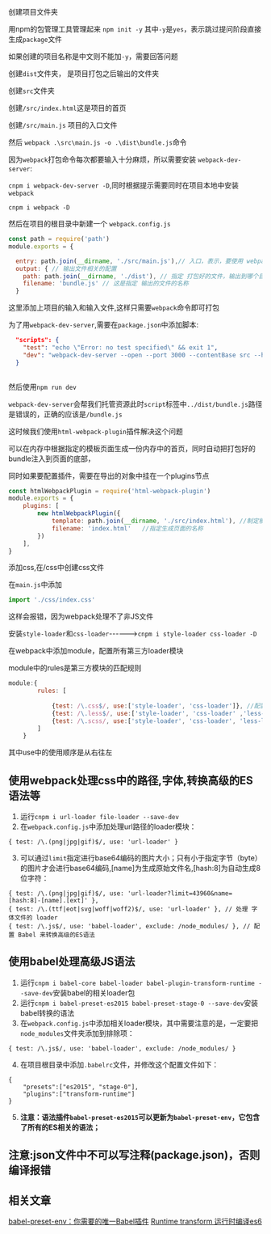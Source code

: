 创建项目文件夹



用npm的包管理工具管理起来 `npm init -y`  其中`-y`是`yes`，表示跳过提问阶段直接生成`package`文件

如果创建的项目名称是中文则不能加`-y`，需要回答问题

创建`dist`文件夹， 是项目打包之后输出的文件夹

创建`src`文件夹

创建`/src/index.html`这是项目的首页

创建`/src/main.js`  项目的入口文件

然后 `webpack .\src\main.js -o .\dist\bundle.js`命令



因为`webpack`打包命令每次都要输入十分麻烦，所以需要安装  `webpack-dev-server`:

`cnpm i webpack-dev-server -D`,同时根据提示需要同时在项目本地中安装`webpack`

`cnpm i webpack -D`

 然后在项目的根目录中新建一个 `webpack.config.js` 

```js
const path = require('path')
module.exports = {

  entry: path.join(__dirname, './src/main.js'),// 入口，表示，要使用 webpack 打包哪个文件
  output: { // 输出文件相关的配置
    path: path.join(__dirname, './dist'), // 指定 打包好的文件，输出到哪个目录中去
    filename: 'bundle.js' // 这是指定 输出的文件的名称
  }
```

这里添加上项目的输入和输入文件,这样只需要`webpack`命令即可打包



为了用`webpack-dev-server`,需要在`package.json`中添加脚本:

```json
  "scripts": {
    "test": "echo \"Error: no test specified\" && exit 1",
    "dev": "webpack-dev-server --open --port 3000 --contentBase src --hot",
  }
  
```

然后使用`npm run dev`

`webpack-dev-server`会帮我们托管资源此时`script`标签中`../dist/bundle.js`路径是错误的，正确的应该是`/bundle.js`

这时候我们使用`html-webpack-plugin`插件解决这个问题  

可以在内存中根据指定的模板页面生成一份内存中的首页，同时自动把打包好的bundle注入到页面的底部，

同时如果要配置插件，需要在导出的对象中挂在一个plugins节点

```js
const htmlWebpackPlugin = require('html-webpack-plugin')
module.exports = {
    plugins: [
        new htmlWebpackPlugin({
            template: path.join(__dirname, './src/index.html'), //制定模板文件路径
            filename: 'index.html'   //指定生成页面的名称
        })
    ],
}
```





添加css,在/css中创建css文件

在`main.js`中添加

```js
import './css/index.css'
```

这样会报错，因为webpack处理不了非JS文件

安装`style-loader`和`css-loader`------>`cnpm i style-loader css-loader -D`

在webpack中添加module，配置所有第三方loader模块

module中的rules是第三方模块的匹配规则

```js
module:{
        rules: [
          
            {test: /\.css$/, use:['style-loader', 'css-loader']}, //配置.css文件的第三方loader规则
            {test: /\.less$/, use:['style-loader', 'css-loader' ,'less-loader']}, //配置处理.less文件的第三方loader规则 
            {test: /\.scss/, use:['style-loader', 'css-loader', 'less-loader']}
        ]
    }
```

其中use中的使用顺序是从右往左
## 使用webpack处理css中的路径,字体,转换高级的ES语法等
1. 运行`cnpm i url-loader file-loader --save-dev`
2. 在`webpack.config.js`中添加处理url路径的loader模块：
```
{ test: /\.(png|jpg|gif)$/, use: 'url-loader' }
```
3. 可以通过`limit`指定进行base64编码的图片大小；只有小于指定字节（byte）的图片才会进行base64编码,[name]为生成原始文件名,[hash:8]为自动生成8位字符：
```
{ test: /\.(png|jpg|gif)$/, use: 'url-loader?limit=43960&name=[hash:8]-[name].[ext]' },
{ test: /\.(ttf|eot|svg|woff|woff2)$/, use: 'url-loader' }, // 处理 字体文件的 loader 
{ test: /\.js$/, use: 'babel-loader', exclude: /node_modules/ }, // 配置 Babel 来转换高级的ES语法
```

## 使用babel处理高级JS语法
1. 运行`cnpm i babel-core babel-loader babel-plugin-transform-runtime --save-dev`安装babel的相关loader包
2. 运行`cnpm i babel-preset-es2015 babel-preset-stage-0 --save-dev`安装babel转换的语法
3. 在`webpack.config.js`中添加相关loader模块，其中需要注意的是，一定要把`node_modules`文件夹添加到排除项：
```
{ test: /\.js$/, use: 'babel-loader', exclude: /node_modules/ }
```
4. 在项目根目录中添加`.babelrc`文件，并修改这个配置文件如下：
```
{
    "presets":["es2015", "stage-0"],
    "plugins":["transform-runtime"]
}
```
5. **注意：语法插件`babel-preset-es2015`可以更新为`babel-preset-env`，它包含了所有的ES相关的语法；**

## 注意:json文件中不可以写注释(package.json)，否则编译报错

## 相关文章
[babel-preset-env：你需要的唯一Babel插件](https://segmentfault.com/p/1210000008466178)
[Runtime transform 运行时编译es6](https://segmentfault.com/a/1190000009065987)

